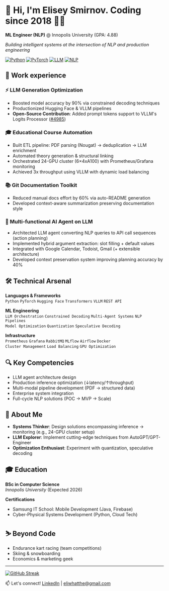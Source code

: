 # 👋 Hi, I'm Elisey Smirnov. Coding since 2018 👨‍💻
**ML Engineer (NLP)** @ Innopolis University (GPA: 4.88)

*Building intelligent systems at the intersection of NLP and production engineering*

[![Python](https://img.shields.io/badge/Python-Proficient-3776AB?logo=python)](https://github.com/)
[![PyTorch](https://img.shields.io/badge/PyTorch-Proficient-EE4C2C?logo=pytorch)](https://github.com/)
[![LLM](https://img.shields.io/badge/LLM_Systems-Developing-FFD43B)](https://github.com/)
[![NLP](https://img.shields.io/badge/NLP-Practitioner-8A2BE2)](https://github.com/)

## 🚀 Work experience

### ⚡ LLM Generation Optimization
- Boosted model accuracy by 90% via constrained decoding techniques
- Productionized Hugging Face & VLLM pipelines
- **Open-Source Contribution**: Added prompt tokens support to VLLM's Logits Processor ([#4985](https://github.com/vllm-project/vllm/pull/4985))

### 🎓 Educational Course Automation
- Built ETL pipeline: PDF parsing (Nougat) → deduplication → LLM enrichment
- Automated theory generation & structural linking
- Orchestrated 24-GPU cluster (6×4xA100) with Prometheus/Grafana monitoring
- Achieved 3x throughput using VLLM with dynamic load balancing

### 📚 Git Documentation Toolkit
- Reduced manual docs effort by 60% via auto-README generation
- Developed context-aware summarization preserving documentation style

### 🤖 Multi-functional AI Agent on LLM
- Architected LLM agent converting NLP queries to API call sequences (action planning)
- Implemented hybrid argument extraction: slot filling + default values
- Integrated with Google Calendar, Todoist, Gmail (+ extensible architecture)
- Developed context preservation system improving planning accuracy by 40%

## 🛠️ Technical Arsenal

**Languages & Frameworks**  
`Python` `PyTorch` `Hugging Face` `Transformers` `VLLM` `REST API`

**ML Engineering**  
`LLM Orchestration` `Constrained Decoding` `Multi-Agent Systems` `NLP Pipelines`  
`Model Optimization` `Quantization` `Speculative Decoding`

**Infrastructure**  
`Prometheus` `Grafana` `RabbitMQ` `MLflow` `Airflow` `Docker`  
`Cluster Management` `Load Balancing` `GPU Optimization`

## 🔍 Key Competencies
- LLM agent architecture design
- Production inference optimization (↓latency/↑throughput)
- Multi-modal pipeline development (PDF → structured data)
- Enterprise system integration
- Full-cycle NLP solutions (POC → MVP → Scale)

## 📖 About Me
- **Systems Thinker**: Design solutions encompassing inference → monitoring (e.g., 24-GPU cluster setup)
- **LLM Explorer**: Implement cutting-edge techniques from AutoGPT/GPT-Engineer
- **Optimization Enthusiast**: Experiment with quantization, speculative decoding

## 🎓 Education
**BSc in Computer Science**  
*Innopolis University* (Expected 2026)

**Certifications**  
- Samsung IT School: Mobile Development (Java, Firebase)  
- Cyber-Physical Systems Development (Python, Cloud Tech)

## ⛷️ Beyond Code
- Endurance kart racing (team competitions)
- Skiing & snowboarding
- Economics & marketing geek

---

[![GitHub Streak](https://streak-stats.demolab.com/?user=kezouke)](https://git.io/streak-stats)

📫 Let's connect! [LinkedIn](https://www.linkedin.com/in/elisei-smirnov-ds/) | eliwhatthe@gmail.com

<!--
**kezouke/kezouke** is a ✨ _special_ ✨ repository because its `README.md` (this file) appears on your GitHub profile.

Here are some ideas to get you started:

- 🔭 I’m currently working on ...
- 🌱 I’m currently learning ...
- 👯 I’m looking to collaborate on ...
- 🤔 I’m looking for help with ...
- 💬 Ask me about ...
- 📫 How to reach me: ...
- 😄 Pronouns: ...
- ⚡ Fun fact: ...
-->
